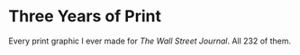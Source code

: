 # Three Years of Print

Every print graphic I ever made for _The Wall Street Journal_. All 232 of them.
